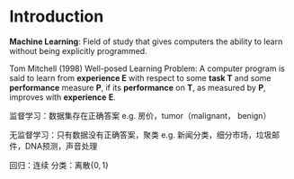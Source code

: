# Introduction

**Machine Learning**: Field of study that gives computers the ability to learn without being explicitly programmed. 


Tom Mitchell (1998) Well-posed Learning Problem: A computer program is said to learn from **experience E** with respect to some **task T** and some **performance** measure **P**, if its **performance** on **T**, as measured by **P**, improves with **experience** **E**. 


监督学习：数据集存在正确答案
e.g. 房价，tumor（malignant， benign）

无监督学习：只有数据没有正确答案，聚类
e.g. 新闻分类，细分市场，垃圾邮件，DNA预测，声音处理


回归：连续
分类：离散$\{0,1\}$